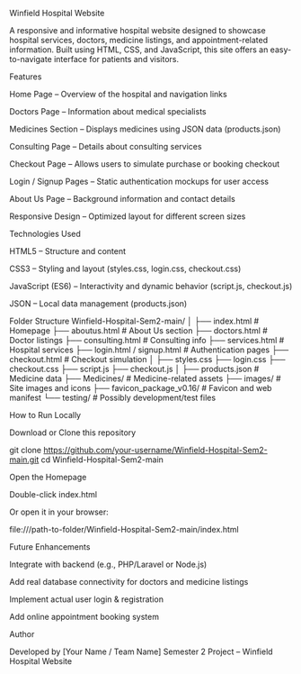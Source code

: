 Winfield Hospital Website

A responsive and informative hospital website designed to showcase hospital services, doctors, medicine listings, and appointment-related information. Built using HTML, CSS, and JavaScript, this site offers an easy-to-navigate interface for patients and visitors.

Features

Home Page – Overview of the hospital and navigation links

Doctors Page – Information about medical specialists

Medicines Section – Displays medicines using JSON data (products.json)

Consulting Page – Details about consulting services

Checkout Page – Allows users to simulate purchase or booking checkout

Login / Signup Pages – Static authentication mockups for user access

About Us Page – Background information and contact details

Responsive Design – Optimized layout for different screen sizes

Technologies Used

HTML5 – Structure and content

CSS3 – Styling and layout (styles.css, login.css, checkout.css)

JavaScript (ES6) – Interactivity and dynamic behavior (script.js, checkout.js)

JSON – Local data management (products.json)

Folder Structure
Winfield-Hospital-Sem2-main/
│
├── index.html                # Homepage
├── aboutus.html              # About Us section
├── doctors.html              # Doctor listings
├── consulting.html           # Consulting info
├── services.html             # Hospital services
├── login.html / signup.html  # Authentication pages
├── checkout.html             # Checkout simulation
│
├── styles.css
├── login.css
├── checkout.css
├── script.js
├── checkout.js
│
├── products.json             # Medicine data
├── Medicines/                # Medicine-related assets
├── images/                   # Site images and icons
├── favicon_package_v0.16/    # Favicon and web manifest
└── testing/                  # Possibly development/test files

How to Run Locally

Download or Clone this repository

git clone https://github.com/your-username/Winfield-Hospital-Sem2-main.git
cd Winfield-Hospital-Sem2-main


Open the Homepage

Double-click index.html

Or open it in your browser:

file:///path-to-folder/Winfield-Hospital-Sem2-main/index.html


Future Enhancements

Integrate with backend (e.g., PHP/Laravel or Node.js)

Add real database connectivity for doctors and medicine listings

Implement actual user login & registration

Add online appointment booking system

Author

Developed by [Your Name / Team Name]
Semester 2 Project – Winfield Hospital Website

